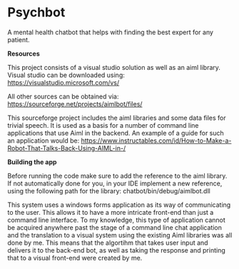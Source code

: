 # Psychbot
A mental health chatbot that helps with finding the best expert for any patient.

**Resources**

This project consists of a visual studio solution as well as an aiml library.
Visual studio can be downloaded using: https://visualstudio.microsoft.com/vs/ 

All other sources can be obtained via: https://sourceforge.net/projects/aimlbot/files/

This sourceforge project includes the aiml libraries and some data files for trivial speech.
It is used as a basis for a number of command line applications that use Aiml in the backend. 
An example of a guide for such an application would be: 
https://www.instructables.com/id/How-to-Make-a-Robot-That-Talks-Back-Using-AIML-in-/

**Building the app**

Before running the code make sure to add the reference to the aiml library.
If not automatically done for you, in your IDE implement a new reference, using the following path for the library: chatbot/bin/debug/aimlbot.dll

This system uses a windows forms application as its way of communicating to the user. This allows it to have a more intricate front-end than just a command line interface. 
To my knowledge, this type of application cannot be acquired anywhere past the stage of a command line chat application and the translation to a visual system using the existing Aiml libraries was all done by me.
This means that the algortihm that takes user input and delivers it to the back-end bot, as well as taking the response and printing that to a visual front-end were created by me.

